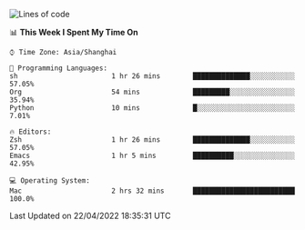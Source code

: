 <!--START_SECTION:waka-->
![Lines of code](https://img.shields.io/badge/From%20Hello%20World%20I%27ve%20Written-22%20Thousand%20lines%20of%20code-blue)

📊 **This Week I Spent My Time On** 

```text
⌚︎ Time Zone: Asia/Shanghai

💬 Programming Languages: 
sh                       1 hr 26 mins        ██████████████░░░░░░░░░░░   57.05% 
Org                      54 mins             █████████░░░░░░░░░░░░░░░░   35.94% 
Python                   10 mins             █░░░░░░░░░░░░░░░░░░░░░░░░   7.01%

🔥 Editors: 
Zsh                      1 hr 26 mins        ██████████████░░░░░░░░░░░   57.05% 
Emacs                    1 hr 5 mins         ██████████░░░░░░░░░░░░░░░   42.95%

💻 Operating System: 
Mac                      2 hrs 32 mins       █████████████████████████   100.0%

```


 Last Updated on 22/04/2022 18:35:31 UTC
<!--END_SECTION:waka-->
